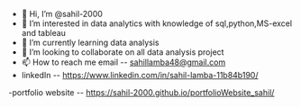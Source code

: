 - 👋 Hi, I’m @sahil-2000
- 👀 I’m interested in data analytics with knowledge of sql,python,MS-excel and tableau
- 🌱 I’m currently learning data analysis
- 💞️ I’m looking to collaborate on all data analysis project 
- 📫 How to reach me email -- sahillamba48@gmail.com
- linkedIn -- https://www.linkedin.com/in/sahil-lamba-11b84b190/


-portfolio website -- https://sahil-2000.github.io/portfolioWebsite_sahil/
<!---
sahil-2000/sahil-2000 is a ✨ special ✨ repository because its `README.md` (this file) appears on your GitHub profile.
You can click the Preview link to take a look at your changes.
--->
